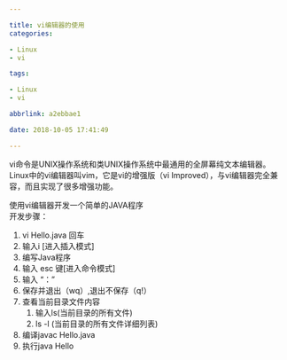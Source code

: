 ```yaml
---

title: vi编辑器的使用 
categories:

- Linux
- vi

tags:

- Linux
- vi

abbrlink: a2ebbae1

date: 2018-10-05 17:41:49

---
```


vi命令是UNIX操作系统和类UNIX操作系统中最通用的全屏幕纯文本编辑器。Linux中的vi编辑器叫vim，它是vi的增强版（vi Improved），与vi编辑器完全兼容，而且实现了很多增强功能。

<!-- more -->

使用vi编辑器开发一个简单的JAVA程序  
开发步骤：  
1. vi Hello.java 回车  
2. 输入i [进入插入模式]  
3. 编写Java程序  
4. 输入 esc 键[进入命令模式]  
5. 输入 “：”  
6. 保存并退出（wq）,退出不保存（q!） 
7. 查看当前目录文件内容  
	1. 输入ls(当前目录的所有文件)  
	2. ls -l (当前目录的所有文件详细列表)  
8. 编译javac Hello.java  
9. 执行java Hello
